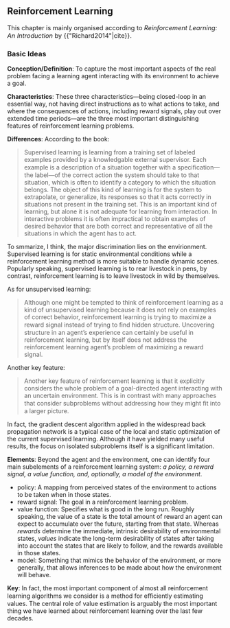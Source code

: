 ## Reinforcement Learning

<p style="font-size: 11pt">This chapter is mainly organised according to <i>Reinforcement Learning: An Introduction</i> by {{"Richard2014"|cite}}.</p>

### Basic Ideas

**Conception/Definition**: To capture the most important aspects of the real problem facing a learning agent interacting with its environment to achieve a goal.

**Characteristics**: These three characteristics—being closed-loop in an essential way, not having direct instructions as to what actions to take, and where the consequences of actions, including reward signals, play out over extended time periods—are the three most important distinguishing features of reinforcement learning problems.

**Differences**: According to the book:

> Supervised learning is learning from a training set of labeled examples provided by a knowledgable external supervisor. Each example is a description of a situation together with a speciﬁcation—the label—of the correct action the system should take to that situation, which is often to identify a category to which the situation belongs. The object of this kind of learning is for the system to extrapolate, or generalize, its responses so that it acts correctly in situations not present in the training set. This is an important kind of learning, but alone it is not adequate for learning from interaction. In interactive problems it is often impractical to obtain examples of desired behavior that are both correct and representative of all the situations in which the agent has to act.

To smmarize, I think, the major discrimination lies on the envirionment. Supervised learning is for static environmental conditions while a reinforcement learning method is more suitable to handle dynamic scenes. Popularly speaking, supervised learning is to rear livestock in pens, by contrast, reinforcement learning is to leave livestock in wild by themselves. 

As for unsupervised learning:

> Although one might be tempted to think of reinforcement learning as a kind of unsupervised learning because it does not rely on examples of correct behavior, reinforcement learning is trying to maximize a reward signal instead of trying to ﬁnd hidden structure. Uncovering structure in an agent’s experience can certainly be useful in reinforcement learning, but by itself does not address the reinforcement learning agent’s problem of maximizing a reward signal.

Another key feature: 

> Another key feature of reinforcement learning is that it explicitly considers the whole problem of a goal-directed agent interacting with an uncertain environment. This is in contrast with many approaches that consider subproblems without addressing how they might ﬁt into a larger picture. 

In fact, the gradient descent algorithm applied in the widespread back propagation network is a typical case of the local and static optimization of the current supervised learning. Although it have yielded many useful results, the focus on isolated subproblems itself is a significant limitation.

**Elements**: Beyond the agent and the environment, one can identify four main subelements of a reinforcement learning system: *a policy, a reward signal, a value function, and, optionally, a model of the environment*.

- policy: A mapping from perceived states of the environment to actions to be taken when in those states.
- reward signal: The goal in a reinforcement learning problem.
- value function: Specifies what is good in the long run. Roughly speaking, the value of a state is the total amount of reward an agent can expect to accumulate over the future, starting from that state. Whereas *rewards* determine the immediate, intrinsic desirability of environmental states, *values* indicate the long-term desirability of states after taking into account the states that are likely to follow, and the rewards available in those states.
- model: Something that mimics the behavior of the environment, or more generally, that allows inferences to be made about how the environment will behave.

**Key**: In fact, the most important component of almost all reinforcement learning algorithms we consider is a method for eﬃciently estimating values. The central role of value estimation is arguably the most important thing we have learned about reinforcement learning over the last few decades.

